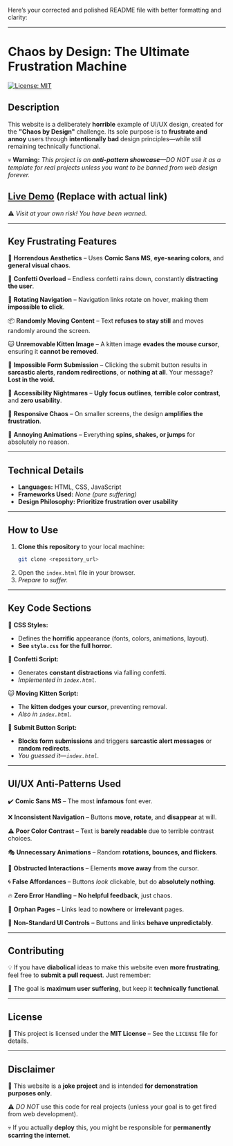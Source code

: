 Here’s your corrected and polished README file with better formatting and clarity:  

---

# **Chaos by Design: The Ultimate Frustration Machine**  

[![License: MIT](https://img.shields.io/badge/License-MIT-yellow.svg)](https://opensource.org/licenses/MIT)  

## **Description**  

This website is a deliberately **horrible** example of UI/UX design, created for the **"Chaos by Design"** challenge. Its sole purpose is to **frustrate and annoy** users through **intentionally bad** design principles—while still remaining technically functional.  

💀 **Warning:** _This project is an **anti-pattern showcase**—DO NOT use it as a template for real projects unless you want to be banned from web design forever._  

## **[Live Demo](#) (Replace with actual link)**  

⚠️ _Visit at your own risk! You have been warned._  

---

## **Key Frustrating Features**  

🔹 **Horrendous Aesthetics** – Uses **Comic Sans MS**, **eye-searing colors**, and **general visual chaos**.  

🎉 **Confetti Overload** – Endless confetti rains down, constantly **distracting the user**.  

🔄 **Rotating Navigation** – Navigation links rotate on hover, making them **impossible to click**.  

📦 **Randomly Moving Content** – Text **refuses to stay still** and moves randomly around the screen.  

🐱 **Unremovable Kitten Image** – A kitten image **evades the mouse cursor**, ensuring it **cannot be removed**.  

🚪 **Impossible Form Submission** – Clicking the submit button results in **sarcastic alerts**, **random redirections**, or **nothing at all**. Your message? **Lost in the void.**  

🦠 **Accessibility Nightmares** – **Ugly focus outlines**, **terrible color contrast**, and **zero usability**.  

📱 **Responsive Chaos** – On smaller screens, the design **amplifies the frustration**.  

🔄 **Annoying Animations** – Everything **spins, shakes, or jumps** for absolutely no reason.  

---

## **Technical Details**  

- **Languages:** HTML, CSS, JavaScript  
- **Frameworks Used:** _None (pure suffering)_  
- **Design Philosophy:** **Prioritize frustration over usability**  

---

## **How to Use**  

1. **Clone this repository** to your local machine:  
   ```bash
   git clone <repository_url>
   ```  
2. Open the `index.html` file in your browser.  
3. _Prepare to suffer._  

---

## **Key Code Sections**  

📜 **CSS Styles:**  
   - Defines the **horrific** appearance (fonts, colors, animations, layout).  
   - **See `style.css` for the full horror.**  

🎊 **Confetti Script:**  
   - Generates **constant distractions** via falling confetti.  
   - _Implemented in `index.html`._  

🐱 **Moving Kitten Script:**  
   - The **kitten dodges your cursor**, preventing removal.  
   - _Also in `index.html`._  

🚫 **Submit Button Script:**  
   - **Blocks form submissions** and triggers **sarcastic alert messages** or **random redirects**.  
   - _You guessed it—`index.html`._  

---

## **UI/UX Anti-Patterns Used**  

✔️ **Comic Sans MS** – The most **infamous** font ever.  

❌ **Inconsistent Navigation** – Buttons **move, rotate**, and **disappear** at will.  

⚠️ **Poor Color Contrast** – Text is **barely readable** due to terrible contrast choices.  

🎭 **Unnecessary Animations** – Random **rotations, bounces, and flickers**.  

🎯 **Obstructed Interactions** – Elements **move away** from the cursor.  

🌀 **False Affordances** – Buttons _look_ clickable, but do **absolutely nothing**.  

🔥 **Zero Error Handling** – **No helpful feedback**, just chaos.  

🔗 **Orphan Pages** – Links lead to **nowhere** or **irrelevant** pages.  

🚨 **Non-Standard UI Controls** – Buttons and links **behave unpredictably**.  

---

## **Contributing**  

💡 If you have **diabolical** ideas to make this website even **more frustrating**, feel free to **submit a pull request**. Just remember:  

📌 The goal is **maximum user suffering**, but keep it **technically functional**.  

---

## **License**  

📜 This project is licensed under the **MIT License** – See the `LICENSE` file for details.  

---

## **Disclaimer**  

🛑 This website is a **joke project** and is intended **for demonstration purposes only**.  

⚠️ _DO NOT_ use this code for real projects (unless your goal is to get fired from web development).  

💀 If you actually **deploy** this, you might be responsible for **permanently scarring the internet**.  
